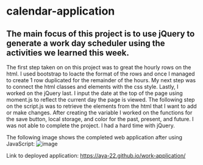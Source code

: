 # calendar-application

## The main focus of this project is to use jQuery to generate a work day scheduler using the activities we learned this week.

The first step taken on on this project was to great the hourly rows on the html. I used bootstrap to loacte the format of the rows and once I managed to create 1 row duplicated for the remainder of the hours. My next step was to connect the html classes and elements with the css style. Lastly, I worked on the jQuery last. I input the date at the top of the page using moment.js to reflect the current day the page is viewed. The following step on the script.js was to retrieve the elements from the html that I want to add or make changes. After creating the variable I worked on the functions for the save button, local storage, and color for the past, present, and future. I was not able to complete the project. I had a hard time with jQuery.

The following image shows the completed web application after using JavaScript:
![image](https://fullpagescreencapture.com/screen/7c790d6bffcd9332870f1632440c32fb.jpg)

Link to deployed application:
https://aya-22.github.io/work-application/